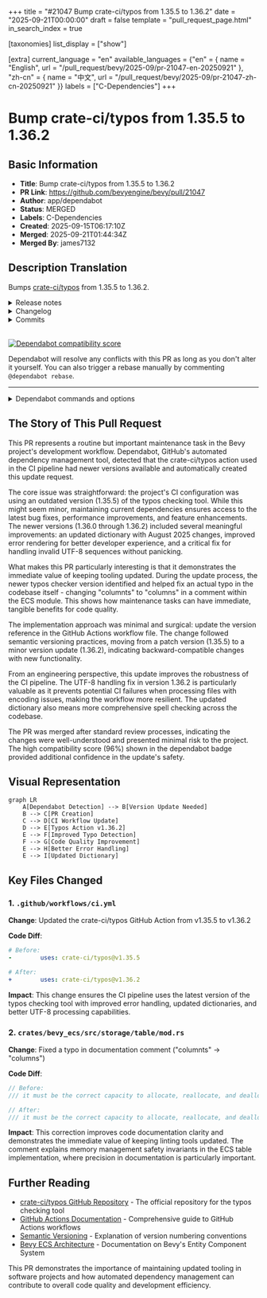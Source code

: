 +++
title = "#21047 Bump crate-ci/typos from 1.35.5 to 1.36.2"
date = "2025-09-21T00:00:00"
draft = false
template = "pull_request_page.html"
in_search_index = true

[taxonomies]
list_display = ["show"]

[extra]
current_language = "en"
available_languages = {"en" = { name = "English", url = "/pull_request/bevy/2025-09/pr-21047-en-20250921" }, "zh-cn" = { name = "中文", url = "/pull_request/bevy/2025-09/pr-21047-zh-cn-20250921" }}
labels = ["C-Dependencies"]
+++

# Bump crate-ci/typos from 1.35.5 to 1.36.2

## Basic Information
- **Title**: Bump crate-ci/typos from 1.35.5 to 1.36.2
- **PR Link**: https://github.com/bevyengine/bevy/pull/21047
- **Author**: app/dependabot
- **Status**: MERGED
- **Labels**: C-Dependencies
- **Created**: 2025-09-15T06:17:10Z
- **Merged**: 2025-09-21T01:44:34Z
- **Merged By**: james7132

## Description Translation
Bumps [crate-ci/typos](https://github.com/crate-ci/typos) from 1.35.5 to 1.36.2.
<details>
<summary>Release notes</summary>
<p><em>Sourced from <a href="https://github.com/crate-ci/typos/releases">crate-ci/typos's releases</a>.</em></p>
<blockquote>
<h2>v1.36.2</h2>
<h2>[1.36.2] - 2025-09-04</h2>
<h3>Fixes</h3>
<ul>
<li>Fix regression from 1.36.1 when rendering an error for a line with invalid UTF-8</li>
</ul>
<h2>v1.36.1</h2>
<h2>[1.36.1] - 2025-09-03</h2>
<h3>Fixes</h3>
<ul>
<li>Replaced the error rendering for various quality of life improvements</li>
</ul>
<h2>v1.36.0</h2>
<h2>[1.36.0] - 2025-09-02</h2>
<h3>Features</h3>
<ul>
<li>Updated the dictionary with the <a href="https://redirect.github.com/crate-ci/typos/issues/1345">August 2025</a> changes</li>
</ul>
<h2>v1.35.8</h2>
<h2>[1.35.8] - 2025-09-02</h2>
<h2>v1.35.7</h2>
<h2>[1.35.7] - 2025-08-29</h2>
<h3>Documentation</h3>
<ul>
<li>Expand PyPI metadata</li>
</ul>
<h2>v1.35.6</h2>
<h2>[1.35.6] - 2025-08-28</h2>
<h3>Fixes</h3>
<ul>
<li>Track <code>go.mod</code> as a golang file (regression from 1.13.21)</li>
</ul>
</blockquote>
</details>
<details>
<summary>Changelog</summary>
<p><em>Sourced from <a href="https://github.com/crate-ci/typos/blob/master/CHANGELOG.md">crate-ci/typos's changelog</a>.</em></p>
<blockquote>
<h2>[1.36.2] - 2025-09-04</h2>
<h3>Fixes</h3>
<ul>
<li>Fix regression from 1.36.1 when rendering an error for a line with invalid UTF-8</li>
</ul>
<h2>[1.36.1] - 2025-09-03</h2>
<h3>Fixes</h3>
<ul>
<li>Replaced the error rendering for various quality of life improvements</li>
</ul>
<h2>[1.36.0] - 2025-09-02</h2>
<h3>Features</h3>
<ul>
<li>Updated the dictionary with the <a href="https://redirect.github.com/crate-ci/typos/issues/1345">August 2025</a> changes</li>
</ul>
<h2>[1.35.8] - 2025-09-02</h2>
<h2>[1.35.7] - 2025-08-29</h2>
<h3>Documentation</h3>
<ul>
<li>Expand PyPI metadata</li>
</ul>
<h2>[1.35.6] - 2025-08-28</h2>
<h3>Fixes</h3>
<ul>
<li>Track <code>go.mod</code> as a golang file (regression from 1.13.21)</li>
</ul>
</blockquote>
</details>
<details>
<summary>Commits</summary>
<ul>
<li><a href="https://github.com/crate-ci/typos/commit/85f62a8a84f939ae994ab3763f01a0296d61a7ee"><code>85f62a8</code></a> chore: Release</li>
<li><a href="https://github.com/crate-ci/typos/commit/6f26306a9140281f8f46294118abc2b5cf88a04d"><code>6f26306</code></a> docs: Update changelog</li>
<li><a href="https://github.com/crate-ci/typos/commit/6bd8b39b57af405b681ed2d7d563f5cdf788388f"><code>6bd8b39</code></a> Merge pull request <a href="https://redirect.github.com/crate-ci/typos/issues/1374">#1374</a> from epage/invalid</li>
<li><a href="https://github.com/crate-ci/typos/commit/f5e19d303814c9192cf68dba44e25b470ef29461"><code>f5e19d3</code></a> fix(cli): Don't panic with invalid utf-8</li>
<li><a href="https://github.com/crate-ci/typos/commit/5062775d92cab861376d135b425089eba7bb719d"><code>5062775</code></a> test(cli): Generalize utf16 tests</li>
<li><a href="https://github.com/crate-ci/typos/commit/b6297a6a5072df106aa9d94197f5d0533a9730bc"><code>b6297a6</code></a> chore: Release</li>
<li><a href="https://github.com/crate-ci/typos/commit/e6d718928a2978481771e814abdc731cb904c980"><code>e6d7189</code></a> docs: Update changelog</li>
<li><a href="https://github.com/crate-ci/typos/commit/1bf1ed2584d38a3d8f47e0715013e092bdda3cec"><code>1bf1ed2</code></a> Merge pull request <a href="https://redirect.github.com/crate-ci/typos/issues/1372">#1372</a> from epage/render</li>
<li><a href="https://github.com/crate-ci/typos/commit/9e79b8d2c636476c043d040ddaa0413ad065f28b"><code>9e79b8d</code></a> refactor(cli): Give control over the whole group</li>
<li><a href="https://github.com/crate-ci/typos/commit/a5fa6034532da62881f747a74e2bbc1f58886265"><code>a5fa603</code></a> refactor(cli): Extract snippet creation</li>
<li>Additional commits viewable in <a href="https://github.com/crate-ci/typos/compare/v1.35.5...v1.36.2">compare view</a></li>
</ul>
</details>
<br />


[![Dependabot compatibility score](https://dependabot-badges.githubapp.com/badges/compatibility_score?dependency-name=crate-ci/typos&package-manager=github_actions&previous-version=1.35.5&new-version=1.36.2)](https://docs.github.com/en/github/managing-security-vulnerabilities/about-dependabot-security-updates#about-compatibility-scores)

Dependabot will resolve any conflicts with this PR as long as you don't alter it yourself. You can also trigger a rebase manually by commenting `@dependabot rebase`.

[//]: # (dependabot-automerge-start)
[//]: # (dependabot-automerge-end)

---

<details>
<summary>Dependabot commands and options</summary>
<br />

You can trigger Dependabot actions by commenting on this PR:
- `@dependabot rebase` will rebase this PR
- `@dependabot recreate` will recreate this PR, overwriting any edits that have been made to it
- `@dependabot merge` will merge this PR after your CI passes on it
- `@dependabot squash and merge` will squash and merge this PR after your CI passes on it
- `@dependabot cancel merge` will cancel a previously requested merge and block automerging
- `@dependabot reopen` will reopen this PR if it is closed
- `@dependabot close` will close this PR and stop Dependabot recreating it. You can achieve the same result by closing it manually
- `@dependabot show <dependency name> ignore conditions` will show all of the ignore conditions of the specified dependency
- `@dependabot ignore this major version` will close this PR and stop Dependabot creating any more for this major version (unless you reopen the PR or upgrade to it yourself)
- `@dependabot ignore this minor version` will close this PR and stop Dependabot creating any more for this minor version (unless you reopen the PR or upgrade to it yourself)
- `@dependabot ignore this dependency` will close this PR and stop Dependabot creating any more for this dependency (unless you reopen the PR or upgrade to it yourself)


</details>

## The Story of This Pull Request

This PR represents a routine but important maintenance task in the Bevy project's development workflow. Dependabot, GitHub's automated dependency management tool, detected that the crate-ci/typos action used in the CI pipeline had newer versions available and automatically created this update request.

The core issue was straightforward: the project's CI configuration was using an outdated version (1.35.5) of the typos checking tool. While this might seem minor, maintaining current dependencies ensures access to the latest bug fixes, performance improvements, and feature enhancements. The newer versions (1.36.0 through 1.36.2) included several meaningful improvements: an updated dictionary with August 2025 changes, improved error rendering for better developer experience, and a critical fix for handling invalid UTF-8 sequences without panicking.

What makes this PR particularly interesting is that it demonstrates the immediate value of keeping tooling updated. During the update process, the newer typos checker version identified and helped fix an actual typo in the codebase itself - changing "columnts" to "columns" in a comment within the ECS module. This shows how maintenance tasks can have immediate, tangible benefits for code quality.

The implementation approach was minimal and surgical: update the version reference in the GitHub Actions workflow file. The change followed semantic versioning practices, moving from a patch version (1.35.5) to a minor version update (1.36.2), indicating backward-compatible changes with new functionality.

From an engineering perspective, this update improves the robustness of the CI pipeline. The UTF-8 handling fix in version 1.36.2 is particularly valuable as it prevents potential CI failures when processing files with encoding issues, making the workflow more resilient. The updated dictionary also means more comprehensive spell checking across the codebase.

The PR was merged after standard review processes, indicating the changes were well-understood and presented minimal risk to the project. The high compatibility score (96%) shown in the dependabot badge provided additional confidence in the update's safety.

## Visual Representation

```mermaid
graph LR
    A[Dependabot Detection] --> B[Version Update Needed]
    B --> C[PR Creation]
    C --> D[CI Workflow Update]
    D --> E[Typos Action v1.36.2]
    E --> F[Improved Typo Detection]
    F --> G[Code Quality Improvement]
    E --> H[Better Error Handling]
    E --> I[Updated Dictionary]
```

## Key Files Changed

### 1. `.github/workflows/ci.yml`

**Change**: Updated the crate-ci/typos GitHub Action from v1.35.5 to v1.36.2

**Code Diff**:
```yaml
# Before:
-        uses: crate-ci/typos@v1.35.5

# After:
+        uses: crate-ci/typos@v1.36.2
```

**Impact**: This change ensures the CI pipeline uses the latest version of the typos checking tool with improved error handling, updated dictionaries, and better UTF-8 processing capabilities.

### 2. `crates/bevy_ecs/src/storage/table/mod.rs`

**Change**: Fixed a typo in documentation comment ("columnts" → "columns")

**Code Diff**:
```rust
// Before:
/// it must be the correct capacity to allocate, reallocate, and deallocate all columnts. This

// After:
/// it must be the correct capacity to allocate, reallocate, and deallocate all columns. This
```

**Impact**: This correction improves code documentation clarity and demonstrates the immediate value of keeping linting tools updated. The comment explains memory management safety invariants in the ECS table implementation, where precision in documentation is particularly important.

## Further Reading

- [crate-ci/typos GitHub Repository](https://github.com/crate-ci/typos) - The official repository for the typos checking tool
- [GitHub Actions Documentation](https://docs.github.com/en/actions) - Comprehensive guide to GitHub Actions workflows
- [Semantic Versioning](https://semver.org/) - Explanation of version numbering conventions
- [Bevy ECS Architecture](https://bevyengine.org/learn/books/bevy-ecs) - Documentation on Bevy's Entity Component System

This PR demonstrates the importance of maintaining updated tooling in software projects and how automated dependency management can contribute to overall code quality and development efficiency.